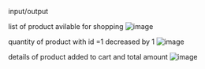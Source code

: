 
input/output

list of product avilable for shopping
![image](https://user-images.githubusercontent.com/91982125/216510718-3312eeee-ceee-436a-82d1-bbbc96d88bb4.png)

quantity of product with id =1 decreased by 1 
![image](https://user-images.githubusercontent.com/91982125/216510777-177f3a1d-2cf8-44ae-b078-f7634ebdfb49.png)



details of  product added to cart and total amount 
![image](https://user-images.githubusercontent.com/91982125/216510817-58df5ca5-9d57-4be8-a486-5f874abe803f.png)

